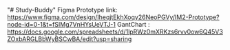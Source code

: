 "# Study-Buddy" 
Figma Prototype link: https://www.figma.com/design/IheqjtEkhXoqy26NeoPGVy/IM2-Prototype?node-id=0-1&t=fSIMg7VnHYsUeVTJ-1
GantChart : https://docs.google.com/spreadsheets/d/1lpRWz0mXRKzs6rvv0ow6Q45V3ZOxbARGLBbWyBSCwBA/edit?usp=sharing
